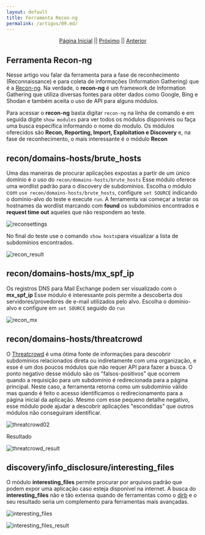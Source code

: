 ```yaml
---
layout: default
title: Ferramenta Recon-ng
permalink: /artigos/09.md/
---
```

  
  
<p align="center">
 <a href="https://carineconstantino.github.io/cybersecurity/">Página Inicial</a>
 || 
 <a href="https://carineconstantino.github.io/cybersecurity/">Próximo</a>  
 || 
 <a href="https://carineconstantino.github.io/cybersecurity/artigos/08.md">Anterior</a>   
</p>

## Ferramenta Recon-ng

Nesse artigo vou falar da ferramenta para a fase de reconhecimento (Reconnaissance) e para coleta de informações (Information Gathering) que é a [Recon-ng](https://github.com/lanmaster53/recon-ng). Na verdade, o **recon-ng** é um framework de Information Gathering que utiliza diversas fontes para obter dados como Google, Bing e Shodan e também aceita o uso de API para alguns módulos.

Para acessar o **recon-ng** basta digitar ```recon-ng``` na linha de comando e em seguida digite ```show modules``` para ver todos os módulos disponíveis ou faça uma busca específica informando o nome do modulo. Os módulos oferecidos são **Recon, Reporting, Import, Exploitation e Discovery** e, na fase de reconhecimento, o mais interessante é o módulo **Recon**

## recon/domains-hosts/brute_hosts

Uma das maneiras de procurar aplicações expostas a partir de um único domínio é o uso do ```recon/domains-hosts/brute_hosts``` Esse módulo oferece uma wordlist padrão para o discovery de subdomínios. Escolha o módulo com ```use recon/domains-hosts/brute_hosts```, configure ```set SOURCE``` indicando o domínio-alvo do teste e execute ```run```. A ferramenta vai começar a testar os hostnames da wordlist marcando com **found** os subdomínios encontrados e **request time out** aqueles que não respondem ao teste. 

![reconsettings](https://carineconstantino.github.io/cybersecurity/artigos/imagens/reconsettings.png)

No final do teste use o comando ```show hosts```para visualizar a lista de subdomínios encontrados. 

![recon_result](https://carineconstantino.github.io/cybersecurity/artigos/imagens/recon_result.png)

## recon/domains-hosts/mx_spf_ip

Os registros DNS para Mail Exchange podem ser visualizado com o **mx_spf_ip** Esse módulo é interessante pois permite a descoberta dos servidores/provedores de e-mail utilizados pelo alvo. Escolha o domínio-alvo e configure em ```set SOURCE``` seguido do ```run```

![recon_mx](https://carineconstantino.github.io/cybersecurity/artigos/imagens/recon_mx.png)

## recon/domains-hosts/threatcrowd

O [Threatcrowd](https://www.threatcrowd.org) é uma ótima fonte de informações para descobrir subdomínios relacionados direta ou indiretamente com uma organização, e esse é um dos poucos módulos que não requer API para fazer a busca. O ponto negativo desse módulo são os "falsos-positivos" que ocorrem quando a requisição para um subdomínio é redirecionada para a página principal. Neste caso, a ferramenta retorna como um subdomínio válido mas quando é feito o acesso identificamos o redirecionamento para a página inicial da aplicação. Mesmo com esse pequeno detalhe negativo, esse módulo pode ajudar a descobrir aplicações "escondidas" que outros módulos não conseguiram identificar. 

![threatcrowd02](https://carineconstantino.github.io/cybersecurity/artigos/imagens/threatcrowd02.png)

Resultado 

![threatcrowd_result](https://carineconstantino.github.io/cybersecurity/artigos/imagens/threatcrowd_result.png)

## discovery/info_disclosure/interesting_files

O módulo **interesting_files** permite procurar por arquivos padrão que podem expor uma aplicação caso esteja disponível na internet. A busca do **interesting_files** não e tão extensa quando de ferramentas como o [dirb](https://tools.kali.org/web-applications/dirb) e o seu resultado seria um complemento para ferramentas mais avançadas. 

![interesting_files](https://carineconstantino.github.io/cybersecurity/artigos/imagens/interesting_files.png)

![interesting_files_result](https://carineconstantino.github.io/cybersecurity/artigos/imagens/interesting_file_result.png)

